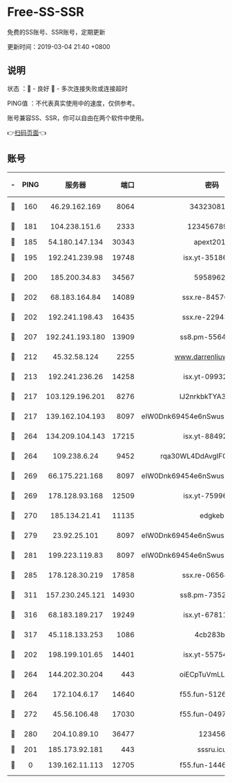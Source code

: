 # Free-SS-SSR

免费的SS账号、SSR账号，定期更新

更新时间：2019-03-04 21:40 +0800

## 说明

状态     ：🙂 - 良好 🙁 - 多次连接失败或连接超时

PING值   ：不代表真实使用中的速度，仅供参考。

账号兼容SS、SSR，你可以自由在两个软件中使用。

👉[扫码页面](https://liesauer.github.io/free-ss-ssr.github.io/)👈

## 账号

|-|PING|服务器|端口|密码|加密方式|区域|
|:----:|:----:|:-----:|-----:|:----:|:----:|:----:|
|🙂|160|46.29.162.169|8064|3432308177|aes-256-cfb|RU|
|🙂|181|104.238.151.6|2333|12345678900|aes-256-cfb|JP|
|🙂|185|54.180.147.134|30343|apext2019|chacha20|KR|
|🙂|195|192.241.239.98|19748|isx.yt-35186982|aes-256-cfb|US|
|🙂|200|185.200.34.83|34567|59589627|aes-256-cfb|US|
|🙂|202|68.183.164.84|14089|ssx.re-84576345|aes-256-cfb|US|
|🙂|202|192.241.198.43|16435|ssx.re-22943266|aes-256-cfb|US|
|🙂|207|192.241.193.180|13909|ss8.pm-55642212|aes-256-cfb|US|
|🙂|212|45.32.58.124|2255|www.darrenliuwei.com|aes-256-cfb|JP|
|🙂|213|192.241.236.26|14258|isx.yt-09932989|aes-256-cfb|US|
|🙂|217|103.129.196.201|8276|lJ2nrkbkTYA30wv0|aes-256-cfb|US|
|🙂|217|139.162.104.193|8097|eIW0Dnk69454e6nSwuspv9DmS201tQ0D|aes-256-cfb|JP|
|🙂|264|134.209.104.143|17215|isx.yt-88492022|aes-256-cfb|SG|
|🙂|264|109.238.6.24|9452|rqa30WL4DdAvgIFG6Fs3znzTa|aes-256-cfb|FR|
|🙂|269|66.175.221.168|8097|eIW0Dnk69454e6nSwuspv9DmS201tQ0D|aes-256-cfb|US|
|🙂|269|178.128.93.168|12509|isx.yt-75996010|aes-256-cfb|SG|
|🙂|270|185.134.21.41|11135|edgkeb|aes-256-cfb|GB|
|🙂|279|23.92.25.101|8097|eIW0Dnk69454e6nSwuspv9DmS201tQ0D|aes-256-cfb|US|
|🙂|281|199.223.119.83|8097|eIW0Dnk69454e6nSwuspv9DmS201tQ0D|aes-256-cfb|US|
|🙂|285|178.128.30.219|17858|ssx.re-06564019|aes-256-cfb|SG|
|🙂|311|157.230.245.121|14930|ss8.pm-73529175|aes-256-cfb|SG|
|🙂|316|68.183.189.217|19249|isx.yt-67811831|aes-256-cfb|SG|
|🙂|317|45.118.133.253|1086|4cb283b8|aes-256-cfb|SG|
|🙂|202|198.199.101.65|14401|isx.yt-55754807|aes-256-cfb|US|
|🙂|264|144.202.30.204|443|oiECpTuVmLLxk4Ts|aes-256-cfb|US|
|🙂|264|172.104.6.17|14640|f55.fun-51267758|aes-256-cfb|US|
|🙂|272|45.56.106.48|17030|f55.fun-04977203|aes-256-cfb|US|
|🙂|280|204.10.89.10|36477|123456|aes-256-cfb|US|
|🙁|201|185.173.92.181|443|sssru.icu|rc4-md5|RU|
|🙁|0|139.162.11.113|12705|f55.fun-14460072|aes-256-cfb|SG|
